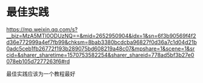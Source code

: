 # 最佳实践

https://mp.weixin.qq.com/s?__biz=MzA5MTI0ODUzNQ==&mid=2652950904&idx=1&sn=6f3b90569f4f2d36e772999a4ef7fb99&chksm=8bab3380bcdcba96827f0d36a7c1d04d21b0adc5ceb1fb26772f193b289075bd608219a48c07&mpshare=1&scene=1&srcid=&sharer_sharetime=1570753582254&sharer_shareid=778ad5bf3b27e0078eb105d7277263f6#rd





最佳实践应该为一个教程最好